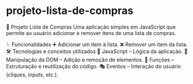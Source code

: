 # projeto-lista-de-compras

🛒 Projeto Lista de Compras
Uma aplicação simples em JavaScript que permite ao usuário adicionar e remover itens de uma lista de compras.

✨ Funcionalidades
➕ Adicionar um item à lista.
❌ Remover um item da lista.
🛠 Tecnologias e conceitos utilizados
🚀 JavaScript – Lógica da aplicação.
🎯 Manipulação da DOM – Adição e remoção de elementos.
🔄 Funções – Estruturação e reutilização do código.
🎭 Eventos – Interação do usuário (cliques, inputs, etc.).
